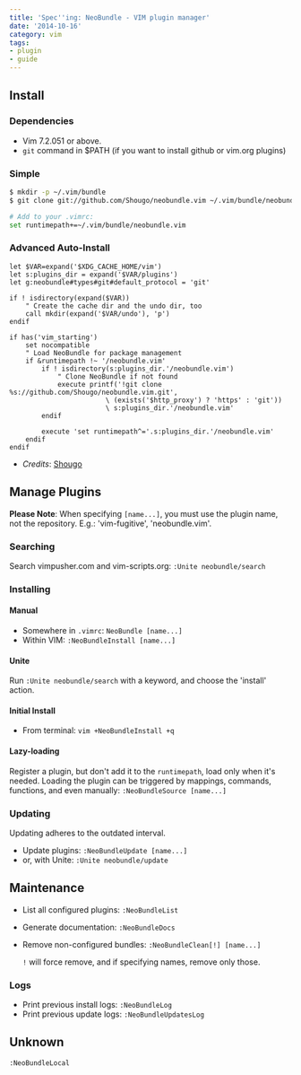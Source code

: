 ```yaml
---
title: 'Spec''ing: NeoBundle - VIM plugin manager'
date: '2014-10-16'
category: vim
tags:
- plugin
- guide
---
```


## Install
### Dependencies
* Vim 7.2.051 or above.
* `git` command in $PATH (if you want to install github or vim.org plugins)

### Simple
```bash
$ mkdir -p ~/.vim/bundle
$ git clone git://github.com/Shougo/neobundle.vim ~/.vim/bundle/neobundle.vim

# Add to your .vimrc:
set runtimepath+=~/.vim/bundle/neobundle.vim
```

### Advanced Auto-Install
```vim
let $VAR=expand('$XDG_CACHE_HOME/vim')
let s:plugins_dir = expand('$VAR/plugins')
let g:neobundle#types#git#default_protocol = 'git'

if ! isdirectory(expand($VAR))
	" Create the cache dir and the undo dir, too
	call mkdir(expand('$VAR/undo'), 'p')
endif

if has('vim_starting')
	set nocompatible
	" Load NeoBundle for package management
	if &runtimepath !~ '/neobundle.vim'
		if ! isdirectory(s:plugins_dir.'/neobundle.vim')
			" Clone NeoBundle if not found
			execute printf('!git clone %s://github.com/Shougo/neobundle.vim.git',
						\ (exists('$http_proxy') ? 'https' : 'git'))
						\ s:plugins_dir.'/neobundle.vim'
		endif

		execute 'set runtimepath^='.s:plugins_dir.'/neobundle.vim'
	endif
endif
```
* _Credits_: [Shougo](https://github.com/Shougo)

## Manage Plugins
**Please Note**: When specifying `[name...]`, you must use the plugin name, not
the repository. E.g.: 'vim-fugitive', 'neobundle.vim'.

### Searching
Search vimpusher.com and vim-scripts.org: `:Unite neobundle/search`

### Installing

#### Manual
- Somewhere in `.vimrc`: `NeoBundle [name...]`
- Within VIM: `:NeoBundleInstall [name...]`

#### Unite
Run `:Unite neobundle/search` with a keyword, and choose the 'install' action.

#### Initial Install
- From terminal: `vim +NeoBundleInstall +q`

#### Lazy-loading
Register a plugin, but don't add it to the `runtimepath`, load only when it's
needed.
Loading the plugin can be triggered by mappings, commands, functions, and even
manually: `:NeoBundleSource [name...]`

### Updating
Updating adheres to the outdated interval.
- Update plugins: `:NeoBundleUpdate [name...]`
- or, with Unite: `:Unite neobundle/update`

## Maintenance
- List all configured plugins: `:NeoBundleList`
- Generate documentation: `:NeoBundleDocs`
- Remove non-configured bundles: `:NeoBundleClean[!] [name...]`

  `!` will force remove, and if specifying names, remove only those.

### Logs
- Print previous install logs: `:NeoBundleLog`
- Print previous update logs: `:NeoBundleUpdatesLog`


## Unknown
`:NeoBundleLocal`

